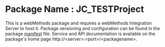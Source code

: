 # Package Name : JC_TESTProject
This is a webMethods package and requires a webMethods Integration Server to host it. Package versioning and configuration can be found in the package [manifest](./JC_TESTProject/manifest.v3) file. Service and API documentation is available on the package's home page http://&lt;server&gt;:&lt;port&gt;/&lt;packagename>.
